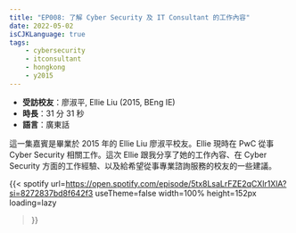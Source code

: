 ```yaml
---
title: "EP008: 了解 Cyber Security 及 IT Consultant 的工作內容"
date: 2022-05-02
isCJKLanguage: true
tags:
    - cybersecurity
    - itconsultant
    - hongkong
    - y2015
---
```


- **受訪校友**：廖淑平, Ellie Liu (2015, BEng IE)
- **時長**：31 分 31 秒
- **語言**：廣東話

<!--more-->

這一集嘉賓是畢業於 2015 年的 Ellie Liu 廖淑平校友。Ellie 現時在 PwC 從事 Cyber Security 相關工作。這次 Ellie 跟我分享了她的工作內容、在 Cyber Security 方面的工作經驗、以及給希望從事專業諮詢服務的校友的一些建議。

{{< spotify 
  url=https://open.spotify.com/episode/5tx8LsaLrFZE2qCXlr1XlA?si=8272837bd8f642f3
  useTheme=false
  width=100%
  height=152px
  loading=lazy
>}}
